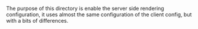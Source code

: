 The purpose of this directory is enable the server side rendering configuration, it uses almost the same configuration of the client config, but with a bits of differences.